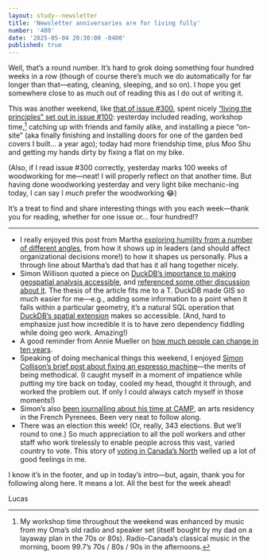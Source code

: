 ```yaml
---
layout: study--newsletter
title: 'Newsletter anniversaries are for living fully'
number: '400'
date: '2025-05-04 20:30:00 -0400'
published: true
---
```


Well, that’s a round number. It’s hard to grok doing something four hundred weeks in a row (though of course there’s much we do automatically for far longer than that—eating, cleaning, sleeping, and so on). I hope you get somewhere close to as much out of reading this as I do out of writing it.

This was another weekend, like [that of issue #300](https://lucascherkewski.com/hit-and-miss/300-living-the-principles/), spent nicely [“living the principles” set out in issue #100](https://lucascherkewski.com/hit-and-miss/100-living-principles/): yesterday included reading, workshop time,[^radio] catching up with friends and family alike, and installing a piece “on-site” (aka finally finishing and installing doors for one of the garden bed covers I built… a year ago); today had more friendship time, plus Moo Shu and getting my hands dirty by fixing a flat on my bike.

[^radio]: My workshop time throughout the weekend was enhanced by music from my Oma’s old radio and speaker set (itself bought by my dad on a layaway plan in the 70s or 80s). Radio-Canada’s classical music in the morning, boom 99.7’s 70s / 80s / 90s in the afternoons.

(Also, if I read issue #300 correctly, yesterday marks 100 weeks of woodworking for me—neat! I will properly reflect on that another time. But having done woodworking yesterday and very light bike mechanic-ing today, I can say I _much_ prefer the woodworking 😂)

It’s a treat to find and share interesting things with you each week—thank you for reading, whether for one issue or… four hundred!?

***

- I really enjoyed this post from Martha [exploring humility from a number of different angles](https://www.marthaedwards.ca/leading-with-humility/), from how it shows up in leaders (and should affect organizational decisions more!) to how it shapes us personally. Plus a through line about Martha’s dad that has it all hang together nicely.
- Simon Willison quoted a piece on [DuckDB’s importance to making geospatial analysis accessible](https://www.dbreunig.com/2025/05/03/duckdb-is-the-most-impactful-geospatial-software-in-a-decade.html), and [referenced some other discussion about it](https://simonwillison.net/2025/May/4/duckdb-is-probably-the-most-important-geospatial-software-of-the/#atom-everything). The thesis of the article fits me to a T. DuckDB made GIS so much easier for me—e.g., adding some information to a point when it falls within a particular geometry, it’s a natural SQL operation that [DuckDB’s spatial extension](https://duckdb.org/2023/04/28/spatial.html) makes so accessible. (And, hard to emphasize just how incredible it is to have zero dependency fiddling while doing geo work. Amazing!)
- A good reminder from Annie Mueller on [how much people can change in ten years](https://anniemueller.com/posts/people-can-change).
- Speaking of doing mechanical things this weekend, I enjoyed [Simon Collison’s brief post about fixing an espresso machine](https://colly.com/journal/coffee-fix)—the merits of being methodical. (I caught myself in a moment of impatience while putting my tire back on today, cooled my head, thought it through, and worked the problem out. If only I could always catch myself in those moments!)
- Simon’s also [been journalling about his time at CAMP](https://colly.com/journal/tag:camp%20france), an arts residency in the French Pyrenees. Been very neat to follow along.
- There was an election this week! (Or, really, 343 elections. But we’ll round to one.) So much appreciation to all the poll workers and other staff who work tirelessly to enable people across this vast, varied country to vote. This story of [voting in Canada’s North](https://www.theglobeandmail.com/gift/27602ea8006269cbbc1c17fb5cd3e556fdc5449a87027a1be993352938c26c9b/OW5AS6U7KZCTBMDAIT6PK7QGOE/) welled up a lot of good feelings in me.

I know it’s in the footer, and up in today’s intro—but, again, thank you for following along here. It means a lot. All the best for the week ahead!

Lucas